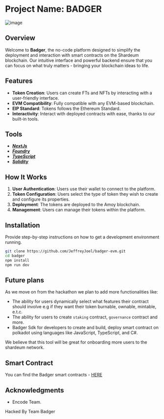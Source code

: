 # Project Name: BADGER

![image](https://github.com/JeffreyJoel/badger-evm/assets/72028836/328c9fb2-0189-4634-bf9a-8045ec792950)


## Overview

Welcome to **Badger**, the no-code platform designed to simplify the deployment and interaction with smart contracts on the Shardeum blockchain. Our intuitive interface and powerful backend ensure that you can focus on what truly matters - bringing your blockchain ideas to life.

## Features

- **Token Creation**: Users can create FTs and NFTs by interacting with a user-friendly interface.
- **EVM Compatibility**: Fully compatible with any EVM-based blockchain.
- **EIP Standard**: Tokens follows the Ethereum Standard.
- **Interactivity**: Interact with deployed contracts with ease, thanks to our built-in tools.

## Tools

- [**_NextJs_**](https://nextjs.org/)
- [**_Foundry_**](https://book.getfoundry.sh/)
- [**_TypeScript_**](https://www.typescriptlang.org/)
- [**_Solidity_**](https://soliditylang.org/)

## How It Works

1. **User Authentication**: Users use their wallet to connect to the platform.
2. **Token Configuration**: Users select the type of token they wish to create and configure its properties.
3. **Deployment**: The tokens are deployed to the Amoy blockchain.
4. **Management**: Users can manage their tokens within the platform.

## Installation

Provide step-by-step instructions on how to get a development environment running.

```bash
git clone https://github.com/JeffreyJoel/badger-evm.git
cd badger
npm install
npm run dev
```

## Future plans

As we move on from the hackathon we plan to add more functionalities like:

- The ability for users dynamically select what features their contract should involve e.g if they want their token burnable, ownable, mintable, e.t.c.
- The ability for users to create `staking` contract, `governance` contract and more.
- Badger Sdk for developers to create and build, deploy smart contract on polkadot using languages like JavaScript, TypeScript, and C#.

We believe that this tool will be great for onboarding more users to the shardeum network.

## Smart Contract

You can find the Badger smart contracts - [HERE](https://github.com/sogobanwo/badger-Shardeum-Contract)

## Acknowledgments

- Encode Team.

Hacked By Team Badger
